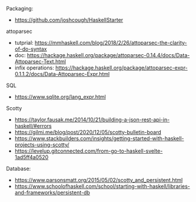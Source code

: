 Packaging:
* https://github.com/joshcough/HaskellStarter

attoparsec
* tutprial: https://mmhaskell.com/blog/2018/2/26/attoparsec-the-clarity-of-do-syntax
* doc: https://hackage.haskell.org/package/attoparsec-0.14.4/docs/Data-Attoparsec-Text.html
* infix operations: https://hackage.haskell.org/package/attoparsec-expr-0.1.1.2/docs/Data-Attoparsec-Expr.html

SQL
* https://www.sqlite.org/lang_expr.html

Scotty
* https://taylor.fausak.me/2014/10/21/building-a-json-rest-api-in-haskell/#errors
* https://gilmi.me/blog/post/2020/12/05/scotty-bulletin-board
* https://www.stackbuilders.com/insights/getting-started-with-haskell-projects-using-scotty/
* https://levelup.gitconnected.com/from-go-to-haskell-svelte-1ad5ff4a0520

Database:
* https://www.parsonsmatt.org/2015/05/02/scotty_and_persistent.html
* https://www.schoolofhaskell.com/school/starting-with-haskell/libraries-and-frameworks/persistent-db
